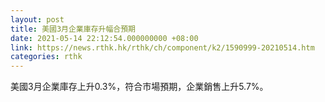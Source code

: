 ```yaml
---
layout: post
title: 美國3月企業庫存升幅合預期
date: 2021-05-14 22:12:54.000000000 +08:00
link: https://news.rthk.hk/rthk/ch/component/k2/1590999-20210514.htm
categories: rthk
---
```


美國3月企業庫存上升0.3%，符合市場預期，企業銷售上升5.7%。
